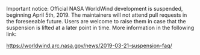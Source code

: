 Important notice: Official NASA WorldWind development is suspended, beginning April 5th, 2019. The maintainers will not attend pull requests in the foreseeable future. Users are welcome to raise them in case that the suspension is lifted at a later point in time. More information in the following link:
 
https://worldwind.arc.nasa.gov/news/2019-03-21-suspension-faq/
